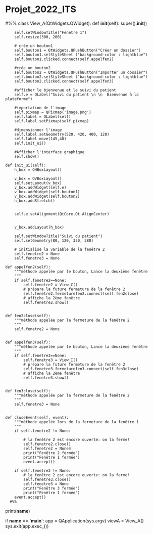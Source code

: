 # Projet_2022_ITS
#%%
class View_A(QtWidgets.QWidget):
    def __init__(self):
        super().__init__()
        
        
        self.setWindowTitle("Fenetre 1")
        self.resize(300, 200)
 
        # crée un bouton1
        self.bouton1 = QtWidgets.QPushButton("Créer un dossier")
        self.bouton1.setStyleSheet ("background-color : lightblue")
        self.bouton1.clicked.connect(self.appelfen2)
        
        #crée un bouton2
        self.bouton2 = QtWidgets.QPushButton("Importer un dossier")
        self.bouton2.setStyleSheet ("background-color : lightblue")
        self.bouton2.clicked.connect(self.appelfen3)
        
        #afficher le bienvenue et le suivi du patient
        self.e = QLabel("Suivi du patient \n \n  Bienvenue à la plateforme")
        
        #importation de l'image 
        self.pixmap = QPixmap('image.png')
        self.label = QLabel(self)
        self.label.setPixmap(self.pixmap)
        
        #dimensionner l'image
        self.label.setGeometry(520, 420, 400, 120)
        self.label.move(145,40)
        self.init_ui()
        
        #Afficher l'interface graphique
        self.show()
        
    def init_ui(self):
        h_box = QHBoxLayout()
        
        v_box = QVBoxLayout()
        self.setLayout(v_box)
        v_box.addWidget(self.e)
        v_box.addWidget(self.bouton1)
        v_box.addWidget(self.bouton2)
        h_box.addStretch()
        
        
        self.e.setAlignment(QtCore.Qt.AlignCenter)
        
        
        v_box.addLayout(h_box)

        self.setWindowTitle("Suivi du patient")
        self.setGeometry(80, 120, 320, 380)
 
        # initialise la variable de la fenêtre 2
        self.fenetre2 = None
        self.fenetre3 = None

    def appelfen2(self):
        """méthode appelée par le bouton, Lance la deuxième fenêtre
        """
        if self.fenetre2==None:
            self.fenetre2 = View_C()
            # prépare la future fermeture de la fenêtre 2 
            self.fenetre2.fermeturefen2.connect(self.fen2close)
            # affiche la 2ème fenêtre
            self.fenetre2.show()
 
    
    def fen2close(self):
        """méthode appelée par la fermeture de la fenêtre 2
        """
        self.fenetre2 = None
 
        
    def appelfen3(self):
        """méthode appelée par le bouton, Lance la deuxième fenêtre
        """
        if self.fenetre3==None:
            self.fenetre3 = View_I()
            # prépare la future fermeture de la fenêtre 2 
            self.fenetre3.fermeturefen3.connect(self.fen3close)
            # affiche la 2ème fenêtre
            self.fenetre3.show()
 
    
    def fen3close(self):
        """méthode appelée par la fermeture de la fenêtre 2
        """
        self.fenetre3 = None
    

    def closeEvent(self, event):
        """méthode appelée lors de la fermeture de la fenêtre 1
        """
        if self.fenetre2 != None:
        
            # la fenêtre 2 est encore ouverte: on la ferme!
            self.fenetre2.close()
            self.fenetre2 = None4
            print("Fenêtre 2 fermée")
            print("Fenêtre 1 fermée")
            event.accept() 
            
        if self.fenetre3 != None:
            # la fenêtre 2 est encore ouverte: on la ferme!
            self.fenetre3.close()
            self.fenetre3 = None
            print("Fenêtre 3 fermée")
            print("Fenêtre 1 fermée")
        event.accept() 
      #%% 
print(__name__)

if __name__ == '__main__':
    app = QApplication(sys.argv)
    viewA = View_A()
    sys.exit(app.exec_())
